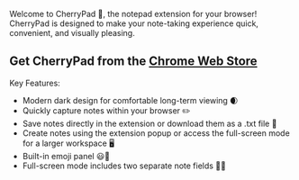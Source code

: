 Welcome to CherryPad 🍒, the notepad extension for your browser!
CherryPad is designed to make your note-taking experience quick, convenient, and visually pleasing.

**Get CherryPad from the [Chrome Web Store](https://chromewebstore.google.com/detail/cherrypad/fhneekooapbagkckacdlemielahijgfd?authuser=0&hl=en)**
---

Key Features:
- Modern dark design for comfortable long-term viewing 🌒
- Quickly capture notes within your browser ✏️
- Save notes directly in the extension or download them as a .txt file 📝
- Create notes using the extension popup or access the full-screen mode for a larger workspace 🖥️
- Built-in emoji panel 😃🎉
- Full-screen mode includes two separate note fields 📝📝
